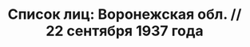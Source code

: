 ---
title: 'Список лиц: Воронежская обл. // 22 сентября 1937 года'
description: РГАСПИ, ф.17, оп.171, дело 411, лист 105
images:
- /disk/pictures/v03/17-171-411-105.jpg
- /disk/pictures/v03/17-171-411-106.jpg
- /disk/pictures/v03/17-171-411-107.jpg
- /disk/pictures/v03/17-171-411-108.jpg
---